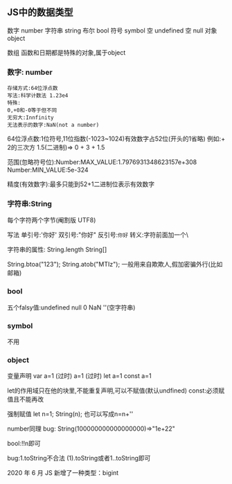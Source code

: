 ## JS中的数据类型
数字 number
字符串 string
布尔 bool
符号 symbol
空 undefined
空 null
对象 object

数组 函数和日期都是特殊的对象,属于object

### 数字: number

    存储方式:64位浮点数
    写法:科学计数法 1.23e4
    特殊:
    0,+0和-0等于但不同
    无穷大:Innfinity
    无法表示的数字:NaN(not a number)

64位浮点数:1位符号,11位指数(-1023~1024)有效数字占52位(开头的1省略) 例如:+ 2的三次方 1.5(二进制)=> 0 + 3 + 1.5

范围(忽略符号位):Number:MAX_VALUE:1.7976931348623157e+308
            Number:MIN_VALUE:5e-324

精度(有效数字):最多只能到52+1二进制位表示有效数字

### 字符串:String
每个字符两个字节(阉割版 UTF8)

写法
单引号:'你好'
双引号:"你好"
反引号:`你好`
转义:字符前面加一个\

字符串的属性:
String.length
String[]

String.btoa("123");
String.atob("MTIz");
一般用来自欺欺人,假加密骗外行(比如邮箱)

### bool
五个falsy值:undefined null 0 NaN ''(空字符串)

### symbol
不用

### object

变量声明
var a=1 (过时)
a=1 (过时)
let a=1
const a=1

let的作用域只在他的块里,不能重复声明,可以不赋值(默认undfined)
const:必须赋值且不能再改

强制赋值
let n=1;
String(n);
也可以写成n=n+''

number同理
bug: String(100000000000000000)=>"1e+22"

bool:!!n即可

bug:1.toString不合法
(1).toString或者1..toString即可

2020 年 6 月 JS 新增了一种类型：bigint